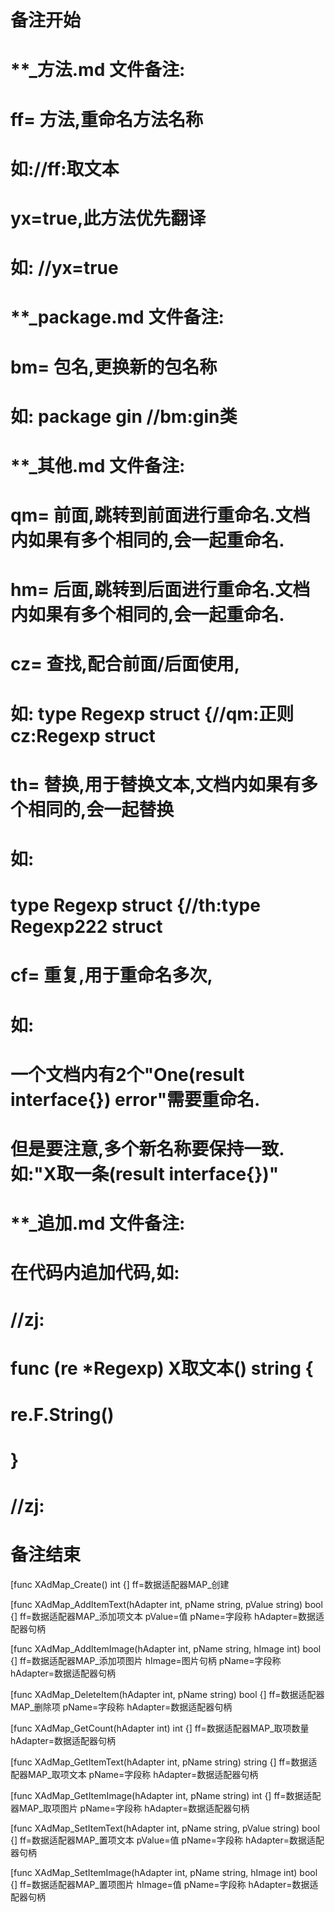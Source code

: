 # 备注开始
# **_方法.md 文件备注:
# ff= 方法,重命名方法名称
# 如://ff:取文本
#
# yx=true,此方法优先翻译
# 如: //yx=true

# **_package.md 文件备注:
# bm= 包名,更换新的包名称 
# 如: package gin //bm:gin类

# **_其他.md 文件备注:
# qm= 前面,跳转到前面进行重命名.文档内如果有多个相同的,会一起重命名.
# hm= 后面,跳转到后面进行重命名.文档内如果有多个相同的,会一起重命名.
# cz= 查找,配合前面/后面使用,
# 如: type Regexp struct {//qm:正则 cz:Regexp struct
#
# th= 替换,用于替换文本,文档内如果有多个相同的,会一起替换
# 如:
# type Regexp struct {//th:type Regexp222 struct
#
# cf= 重复,用于重命名多次,
# 如: 
# 一个文档内有2个"One(result interface{}) error"需要重命名.
# 但是要注意,多个新名称要保持一致. 如:"X取一条(result interface{})"

# **_追加.md 文件备注:
# 在代码内追加代码,如:
# //zj:
# func (re *Regexp) X取文本() string { 
# re.F.String()
# }
# //zj:
# 备注结束

[func XAdMap_Create() int {]
ff=数据适配器MAP_创建

[func XAdMap_AddItemText(hAdapter int, pName string, pValue string) bool {]
ff=数据适配器MAP_添加项文本
pValue=值
pName=字段称
hAdapter=数据适配器句柄

[func XAdMap_AddItemImage(hAdapter int, pName string, hImage int) bool {]
ff=数据适配器MAP_添加项图片
hImage=图片句柄
pName=字段称
hAdapter=数据适配器句柄

[func XAdMap_DeleteItem(hAdapter int, pName string) bool {]
ff=数据适配器MAP_删除项
pName=字段称
hAdapter=数据适配器句柄

[func XAdMap_GetCount(hAdapter int) int {]
ff=数据适配器MAP_取项数量
hAdapter=数据适配器句柄

[func XAdMap_GetItemText(hAdapter int, pName string) string {]
ff=数据适配器MAP_取项文本
pName=字段称
hAdapter=数据适配器句柄

[func XAdMap_GetItemImage(hAdapter int, pName string) int {]
ff=数据适配器MAP_取项图片
pName=字段称
hAdapter=数据适配器句柄

[func XAdMap_SetItemText(hAdapter int, pName string, pValue string) bool {]
ff=数据适配器MAP_置项文本
pValue=值
pName=字段称
hAdapter=数据适配器句柄

[func XAdMap_SetItemImage(hAdapter int, pName string, hImage int) bool {]
ff=数据适配器MAP_置项图片
hImage=值
pName=字段称
hAdapter=数据适配器句柄
